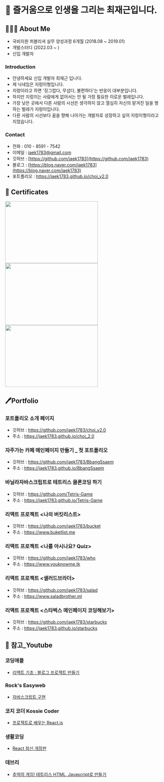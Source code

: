 # 📣 즐거움으로 인생을 그리는 최재근입니다.

## 🧑🏾‍💻 About Me
- 국비지원 퍼블리셔 실무 양성과정 6개월 (2018.08 ~ 2019.01)
- 개발스터디 (2022.03 ~ )
- 신입 개발자

### Introduction
- 안녕하세요 신입 개발자 최재근 입니다.
- 제 닉네임은 지렁이형입니다.
- 지렁이라고 하면 '징그럽다, 무섭다, 불편하다'는 반응이 대부분입니다.
- 하지만 지렁이는 사람에게 없어서는 안 될 가장 필요한 이로운 벌레입니다.
- 가장 낮은 곳에서 다른 사람의 시선은 생각하지 않고 열심히 자신의 맡겨진 일을 행하는 벌레가 지렁이입니다.
- 다른 사람의 시선보다 꿈을 향해 나아가는 개발자로 성장하고 싶어 지렁이형이라고 지었습니다.

### Contact
- 전화 : 010 - 8591 - 7542
- 이메일 : jaek1783@gmail.com
- 깃허브 : [https://github.com/jaek1783](https://github.com/jaek1783)
- 블로그 : [https://blog.naver.com/jaek1783](https://blog.naver.com/jaek1783)
- 포트폴리오 : https://jaek1783.github.io/choi_v2.0

## 🏢 Certificates
<img src="https://user-images.githubusercontent.com/73649967/182024141-7d3da2b2-2eeb-4c1b-a605-a9cc81ecdcff.jpeg" width="300" height="200"> <img src="https://user-images.githubusercontent.com/73649967/182024219-be07032a-ce84-4dd8-a7dc-4468aa24f15b.png" width="300" height="200"> <img src="https://user-images.githubusercontent.com/73649967/182024213-84f554a4-b521-4ea8-adcd-49e76ec31d8b.png" width="300" height="200">

## 🖊Portfolio

### 포트폴리오 소개 페이지
- 깃허브 : https://github.com/jaek1783/choi_v2.0
- 주소 : https://jaek1783.github.io/choi_2.0

### 자주가는 카페 메인페이지 만들기 _ 첫 포트폴리오
- 깃허브 : https://github.com/jaek1783/BbangSsaem
- 주소 : https://jaek1783.github.io/BbangSsaem

### 바닐라자바스크립트로 테트리스 클론코딩 하기
- 깃허브 : https://github.com/Tetris-Game
- 주소 : https://jaek1783.github.io/Tetris-Game

### 리액트 프로젝트 <나의 버킷리스트>
- 깃허브 : https://github.com/jaek1783/bucket
- 주소 : https://www.buketlist.me

### 리액트 프로젝트 <나를 아시나요? Quiz>
- 깃허브 : https://github.com/jaek1783/who
- 주소 : https://www.youknowme.tk

### 리액트 프로젝트 <샐러드브라더>
- 깃허브 : https://github.com/jaek1783/salad
- 주소 : https://www.saladbrother.ml

### 리액트 프로젝트 <스타벅스 메인페이지 코딩해보기>
- 깃허브 : https://github.com/jaek1783/starbucks
- 주소 : https://jaek1783.github.io/starbucks

## 🔎 참고_Youtube

### 코딩애플
- [리액트 기초 : 블로그 프로젝트 만들기](https://www.youtube.com/playlist?list=PLfLgtT94nNq1e6tr4sm2eH6ZZC2jcqGOy)
### **Rock's Easyweb**
- [자바스크립트 구현](https://www.youtube.com/watch?v=Mga3LXPnWdc&list=PL-qMANrofLyvzqz2yYzNectJnYo5ZifE7)
### **코지 코더 Kossie Coder**
- [프로젝트로 배우는 React.js](https://www.youtube.com/playlist?list=PLB7CpjPWqHOs7ZCQfvA63dkV2A5MRyTRk)
### **생활코딩**
- [React 최신 개정판](https://www.youtube.com/watch?v=AoMv0SIjZL8&list=PLuHgQVnccGMCOGstdDZvH41x0Vtvwyxu7)
### 데브리
- [추억의 게임! 테트리스 HTML, Javascript로 만들기](https://www.youtube.com/watch?v=_CsGSE5gwTA&list=PLpJDjPqxGWGrSGPUBqWlsJlcLF_grNClK)

